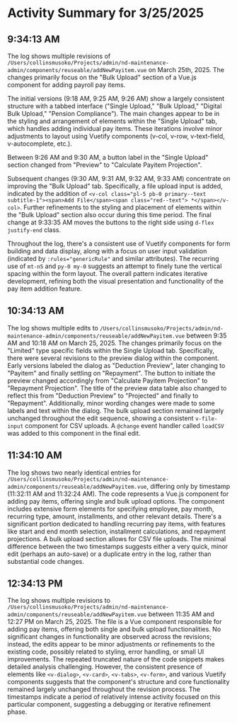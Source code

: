 # Activity Summary for 3/25/2025

## 9:34:13 AM
The log shows multiple revisions of `/Users/collinsmusoko/Projects/admin/nd-maintenance-admin/components/reuseable/addNewPayitem.vue` on March 25th, 2025.  The changes primarily focus on the "Bulk Upload" section of a Vue.js component for adding payroll pay items.

The initial versions (9:18 AM, 9:25 AM, 9:26 AM) show a largely consistent structure with a tabbed interface ("Single Upload," "Bulk Upload," "Digital Bulk Upload," "Pension Compliance"). The main changes appear to be in the styling and arrangement of elements within the "Single Upload" tab, which handles adding individual pay items.  These iterations involve minor adjustments to layout using Vuetify components (v-col, v-row, v-text-field, v-autocomplete, etc.).

Between 9:26 AM and 9:30 AM, a button label in the "Single Upload" section changed from "Preview" to "Calculate Payitem Projection".

Subsequent changes (9:30 AM, 9:31 AM, 9:32 AM, 9:33 AM)  concentrate on improving the "Bulk Upload" tab.  Specifically,  a file upload input is added, indicated by the addition of `<v-col class="pl-5 pb-0 primary--text subtitle-1"><span>Add File</span><span class="red--text"> *</span></v-col>`.  Further refinements to the styling and placement of elements within the "Bulk Upload" section also occur during this time period.  The final change at 9:33:35 AM moves the buttons to the right side using `d-flex justify-end` class.

Throughout the log, there's a consistent use of Vuetify components for form building and data display, along with a focus on user input validation (indicated by `:rules="genericRule"` and similar attributes).  The recurring use of `mt-n5` and `py-0 my-0` suggests an attempt to finely tune the vertical spacing within the form layout.  The overall pattern indicates iterative development, refining both the visual presentation and functionality of the pay item addition feature.


## 10:34:13 AM
The log shows multiple edits to `/Users/collinsmusoko/Projects/admin/nd-maintenance-admin/components/reuseable/addNewPayitem.vue` between 9:35 AM and 10:18 AM on March 25, 2025.  The changes primarily focus on the "Limited" type specific fields within the Single Upload tab.  Specifically, there were several revisions to the preview dialog within the component.  Early versions labeled the dialog as "Deduction Preview", later changing to "Payitem" and finally settling on "Repayment".  The button to initiate the preview changed accordingly from "Calculate Payitem Projection" to "Repayment Projection".  The title of the preview data table also changed to reflect this from "Deduction Preview" to "Projected" and finally to "Repayment".  Additionally, minor wording changes were made to some labels and text within the dialog.  The bulk upload section remained largely unchanged throughout the edit sequence, showing a consistent `v-file-input` component for CSV uploads.  A `@change` event handler called `loadCSV` was added to this component in the final edit.


## 11:34:10 AM
The log shows two nearly identical entries for `/Users/collinsmusoko/Projects/admin/nd-maintenance-admin/components/reuseable/addNewPayitem.vue`,  differing only by timestamp (11:32:11 AM and 11:32:24 AM).  The code represents a Vue.js component for adding pay items, offering single and bulk upload options.  The component includes extensive form elements for specifying employee, pay month, recurring type, amount, installments, and other relevant details.  There's a significant portion dedicated to handling recurring pay items, with features like  start and end month selection, installment calculations, and repayment projections. A bulk upload section allows for CSV file uploads.  The minimal difference between the two timestamps suggests either a very quick, minor edit (perhaps an auto-save) or a duplicate entry in the log, rather than substantial code changes.


## 12:34:13 PM
The log shows multiple revisions to `/Users/collinsmusoko/Projects/admin/nd-maintenance-admin/components/reuseable/addNewPayitem.vue` between 11:35 AM and 12:27 PM on March 25, 2025.  The file is a Vue component responsible for adding pay items, offering both single and bulk upload functionalities.  No significant changes in functionality are observed across the revisions; instead, the edits appear to be minor adjustments or refinements to the existing code, possibly related to styling, error handling, or small UI improvements.  The repeated truncated nature of the code snippets makes detailed analysis challenging. However, the consistent presence of elements like `<v-dialog>`, `<v-card>`, `<v-tabs>`, `<v-form>`, and various Vuetify components suggests that the component's structure and core functionality remained largely unchanged throughout the revision process.  The timestamps indicate a period of relatively intense activity focused on this particular component, suggesting a debugging or iterative refinement phase.

